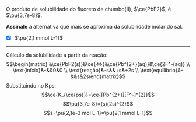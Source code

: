 O produto de solubilidade do fluoreto de chumbo(II), $\ce{PbF2}$, é $\pu{3,7e-8}$.

**Assinale** a alternativa que mais se aproxima da solubilidade molar do sal.

- [x] $\pu{2,1 mmol.L-1}$

---

Cálculo da solubilidade a partir da reação:
$$\begin{matrix} &\ce{PbF2(s)}&\ce{<=>}&\ce{Pb^{2+}(aq)}&\ce{2F^-(aq)} \\ \text{início}&-&&0&0 \\ \text{reação}&-s&&+s&+2s \\ \text{equilíbrio}&-&&s&2s\end{matrix}$$
Substituindo no Kps:
$$\ce{K_{\ce{ps}}}=\ce{[Pb^{2+}][F^-]^{2}}$$
$$\pu{3,7e-8}=(s)(2s)^{2}$$
$$s=\pu{2,1e-3 mol L-1}=\pu{2,1 mmol L-1}$$
